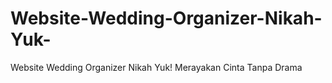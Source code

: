 # Website-Wedding-Organizer-Nikah-Yuk-
Website Wedding Organizer Nikah Yuk! Merayakan Cinta Tanpa Drama
